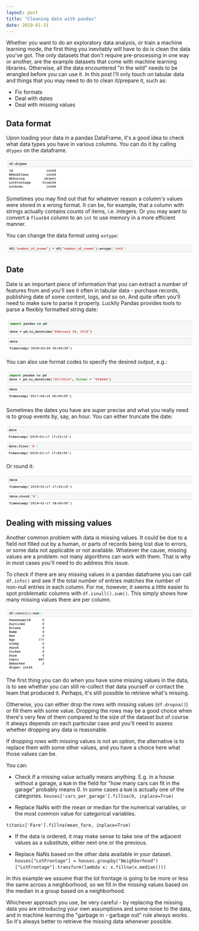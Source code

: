 ```yaml
---
layout: post
title: "Cleaning data with pandas"
date: 2019-01-31
---
```


Whether you want to do an exploratory data analysis, or train a machine learning mode, the first thing you 
inevitably will have to do is clean the data you've got. The only datasets that don't require pre-processing 
in one way or another, are the example datasets that come with machine learning libraries. Otherwise, all 
the data encountered "in the wild" needs to be wrangled before you can use it. In this post I'll only touch on 
tabular data and things that you may need to do to clean it/prepare it, such as: 
* Fix formats
* Deal with dates
* Deal with missing values

## Data format
Upon loading your data in a pandas DataFrame, it's a good idea to check what data types you have in various columns. 
You can do it by calling `dtypes` on the dataframe. 

![df.dtypes](/images/jan31-dtypes.png)

Sometimes you may find out that for whatever reason a column's values were stored in a wrong format. It can be, 
for example, that a column with strings actually contains counts of items, i.e. integers. Or you may want to 
convert a `float64` column to an `int` to use memory in a more efficient manner. 

You can change the data format using `astype`:

![astype](/images/jan31-astype.png)

## Date
Date is an important piece of information that you can extract a number of features from and you'll see it often 
in tabular data - purchase records, publishing date of some content, logs, and so on. And quite often you'll need 
to make sure to parse it properly. Luckily Pandas provides tools to parse a flexibly formatted string date:

![to_datetime](/images/jan-31-date_time.png) 

You can also use format codes to specify the desired output, e.g.:

![date_format](/images/jan31-date-format.png)

Sometimes the dates you have are super precise and what you really need is to group events by, say, an hour. 
You can either truncate the date:
 
![truncate the date](/images/jan31-truncate.png)

Or round it:

![round the date](/images/jan31-round.png)

## Dealing with missing values
Another common problem with data is missing values. It could be due to a field not filled out by a human, or 
parts of records being lost due to errors, or some data not applicable or not available. Whatever the cause, 
missing values are a problem: not many algorithms can work with them. That is why in most cases you'll need to 
do address this issue. 

To check if there are any missing values in a pandas dataframe you can call `df.info()` and see if the total 
number of entries matches the number of non-null entries in each column. For me, however, it seems a little easier to 
spot problematic columns with `df.isnull().sum()`. This simply shows how many missing values there are per column.

![nans](/images/jan31-isnull-sum.png)

The first thing you can do when you have some missing values in the data, is to see whether you can still 
re-collect that data yourself or contact the team that produced it. Perhaps, it's still possible to retrieve what's 
missing. 
 
Otherwise, you can either drop the rows with missing values (`df.dropna()`) or fill them with some value. Dropping 
the rows may be a good choice when there's very few of them compared to the size of the dataset but of course 
it always depends on each particular case and you'll need to assess whether dropping any data is reasonable.

If dropping rows with missing values is not an option, the alternative is to replace them with some other values, 
and you have a choice here what those values can be. 

You can: 
* Check if a missing value actually means anything. E.g. in a house without a garage, a `NaN` in the field for 
"how many cars can fit in the garage" probably means 0. In some cases a `NaN` is actually one of the categories.
```houses['cars_per_garage'].fillna(0, inplace=True)```

* Replace NaNs with the mean or median for the numerical variables, or the most common value for categorical variables.
```mean_fare = titanic["Fare"].mean()
titanic['Fare'].fillna(mean_fare, inplace=True)
```

* If the data is ordered, it may make sense to take one of the adjacent values as a substitute, either next one or the previous.

* Replace NaNs based on the other data available in your dataset. 
```houses["LotFrontage"] = houses.groupby("Neighborhood")["LotFrontage"].transform(lambda x: x.fillna(x.median()))```

In this example we assume that the lot frontage is going to be more or less the same across a neighborhood, so 
we fill in the missing values based on the median in a group based on a neighborhood. 

Whichever approach you use, be very careful - by replacing the missing data you are introducing your own assumptions 
and some noise to the data, and in machine learning the "garbage in - garbage out" rule always works. 
So it's always better to retrieve the missing data whenever possible.



